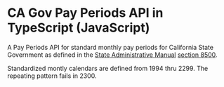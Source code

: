 # CA Gov Pay Periods API in TypeScript (JavaScript)

A Pay Periods API for standard monthly pay periods
for California State Government as defined in the
[State Administrative Manual](https://www.dgs.ca.gov/Resources/SAM) 
[section 8500](https://www.dgs.ca.gov/Resources/SAM/TOC/8500).

Standardized montly calendars are defined from 1994 thru 2299. The repeating pattern fails in 2300.

[BOILERPLATE]: https://github.com/metachris/typescript-boilerplate